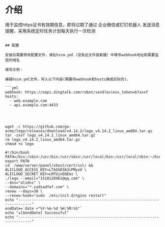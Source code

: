 # 介绍
用于监控https证书有效期信息，即将过期了通过 企业微信或钉钉机器人 发送消息提醒，采用系统定时任务计划每天执行一次检测

```

## 配置

安装后需要修改配置文件，请在hscm.yml（没有此文件就新建）中填写webhook地址和需要监控的域名

填写示例：

编辑hscm.yml文件，写入以下内容(需要将webhook和hosts换成实际的)，

```yml
webhook: https://oapi.dingtalk.com/robot/send?access_token=b7xxxf
hosts:
  - web.example.com
  - api.example.com:4433




wget -c https://github.com/go-acme/lego/releases/download/v4.14.2/lego_v4.14.2_linux_amd64.tar.gz
tar -zxvf lego_v4.14.2_linux_amd64.tar.gz
rm lego_v4.14.2_linux_amd64.tar.gz
chmod +x lego

#!/bin/bash
PATH=/bin:/sbin:/usr/bin:/usr/sbin:/usr/local/bin:/usr/local/sbin:~/bin
export PATH
cd  /www/server/panel/vhost/cert/ssl/ &&
ALICLOUD_ACCESS_KEY=LTAIkD3A3iPMyxH \
ALICLOUD_SECRET_KEY=LM7UjnEQEmz \
./lego --email="1510120461@qq.com" \
--dns="alidns" \
--domains="*.zadsadfef.com" \
renew --days=30 \
--renew-hook="sudo  /etc/init.d/nginx restart"
echo "----------------------------------------------------------------------------"
endDate=`date +"%Y-%m-%d %H:%M:%S"`
echo "★[$endDate] Successful"
echo "----------------------------------------------------------------------------"
```

